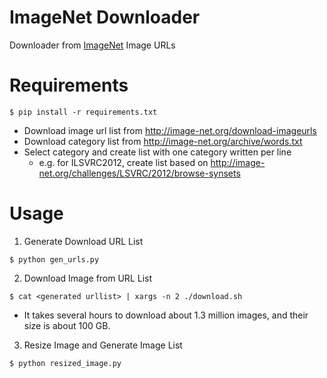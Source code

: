 # ImageNet Downloader

Downloader from [ImageNet](http://image-net.org/) Image URLs

# Requirements

```
$ pip install -r requirements.txt
```

* Download image url list from http://image-net.org/download-imageurls
* Download category list from http://image-net.org/archive/words.txt
* Select category and create list with one category written per line
  * e.g. for ILSVRC2012, create list based on http://image-net.org/challenges/LSVRC/2012/browse-synsets

# Usage

1. Generate Download URL List

```
$ python gen_urls.py
```

2. Download Image from URL List

```
$ cat <generated urllist> | xargs -n 2 ./download.sh
```

  * It takes several hours to download about 1.3 million images, and their size is about 100 GB.

3. Resize Image and Generate Image List

```
$ python resized_image.py
```
